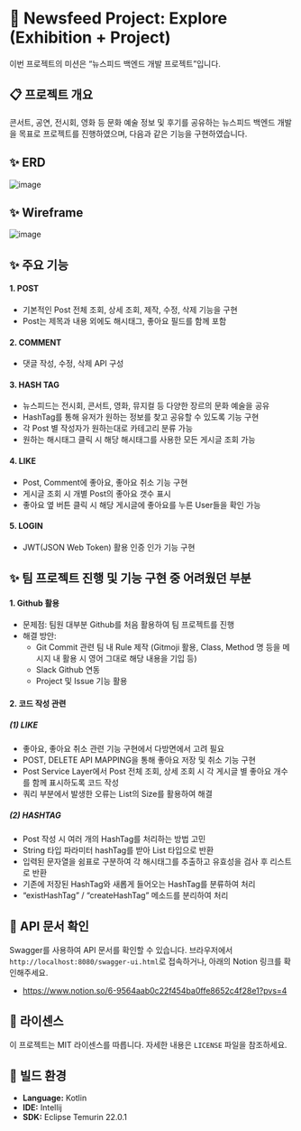 # 🚀 Newsfeed Project: Explore (Exhibition + Project)

이번 프로젝트의 미션은 “뉴스피드 백엔드 개발 프로젝트”입니다.

## 📋 프로젝트 개요

콘서트, 공연, 전시회, 영화 등 문화 예술 정보 및 후기를 공유하는 뉴스피드 백엔드 개발을 목표로 프로젝트를 진행하였으며, 다음과 같은 기능을 구현하였습니다.

## ✨ ERD
![image](https://github.com/JinkownHong/newsfeedProject/assets/161419351/a52271cb-cb67-46ec-afc8-847cc63674b2)


## ✨ Wireframe
![image](https://github.com/JinkownHong/newsfeedProject/assets/161419351/e2e58def-338d-4b57-940d-3d468d9f6bb2)


## ✨ 주요 기능

#### 1. POST
* 기본적인 Post 전체 조회, 상세 조회, 제작, 수정, 삭제 기능을 구현
* Post는 제목과 내용 외에도 해시태그, 좋아요 필드를 함께 포함

#### 2. COMMENT
* 댓글 작성, 수정, 삭제 API 구성

#### 3. HASH TAG
* 뉴스피드는 전시회, 콘서트, 영화, 뮤지컬 등 다양한 장르의 문화 예술을 공유
* HashTag를 통해 유저가 원하는 정보를 찾고 공유할 수 있도록 기능 구현
* 각 Post 별 작성자가 원하는대로 카테고리 분류 가능
* 원하는 해시태그 클릭 시 해당 해시태그를 사용한 모든 게시글 조회 가능

#### 4. LIKE
* Post, Comment에 좋아요, 좋아요 취소 기능 구현
* 게시글 조회 시 개별 Post의 좋아요 갯수 표시
* 좋아요 옆 버튼 클릭 시 해당 게시글에 좋아요를 누른 User들을 확인 가능

#### 5. LOGIN
* JWT(JSON Web Token) 활용 인증 인가 기능 구현

## ✨ 팀 프로젝트 진행 및 기능 구현 중 어려웠던 부분

#### 1. Github 활용
* 문제점: 팀원 대부분 Github를 처음 활용하여 팀 프로젝트를 진행
* 해결 방안:
  - Git Commit 관련 팀 내 Rule 제작 (Gitmoji 활용, Class, Method 명 등을 메시지 내 활용 시 영어 그대로 해당 내용을 기입 등)
  - Slack Github 연동
  - Project 및 Issue 기능 활용

#### 2. 코드 작성 관련

##### (1) LIKE
* 좋아요, 좋아요 취소 관련 기능 구현에서 다방면에서 고려 필요
* POST, DELETE API MAPPING을 통해 좋아요 저장 및 취소 기능 구현
* Post Service Layer에서 Post 전체 조회, 상세 조회 시 각 게시글 별 좋아요 개수를 함께 표시하도록 코드 작성
* 쿼리 부분에서 발생한 오류는 List의 Size를 활용하여 해결

##### (2) HASHTAG
* Post 작성 시 여러 개의 HashTag를 처리하는 방법 고민
* String 타입 파라미터 hashTag를 받아 List<String> 타입으로 반환
* 입력된 문자열을 쉼표로 구분하여 각 해시태그를 추출하고 유효성을 검사 후 리스트로 반환
* 기존에 저장된 HashTag와 새롭게 들어오는 HashTag를 분류하여 처리
* “existHashTag” / “createHashTag” 메소드를 분리하여 처리

## 📰 API 문서 확인
Swagger를 사용하여 API 문서를 확인할 수 있습니다. 브라우저에서 `http://localhost:8080/swagger-ui.html`로 접속하거나, 아래의 Notion 링크를 확인해주세요.
- https://www.notion.so/6-9564aab0c22f454ba0ffe8652c4f28e1?pvs=4

## 📜 라이센스

이 프로젝트는 MIT 라이센스를 따릅니다. 자세한 내용은 `LICENSE` 파일을 참조하세요.

## 🔨 빌드 환경

* **Language:** Kotlin
* **IDE:** Intellij
* **SDK:** Eclipse Temurin 22.0.1
